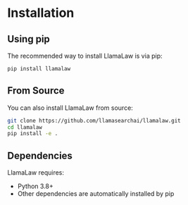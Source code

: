 # Installation

## Using pip

The recommended way to install LlamaLaw is via pip:

```bash
pip install llamalaw
```

## From Source

You can also install LlamaLaw from source:

```bash
git clone https://github.com/llamasearchai/llamalaw.git
cd llamalaw
pip install -e .
```

## Dependencies

LlamaLaw requires:

- Python 3.8+
- Other dependencies are automatically installed by pip
